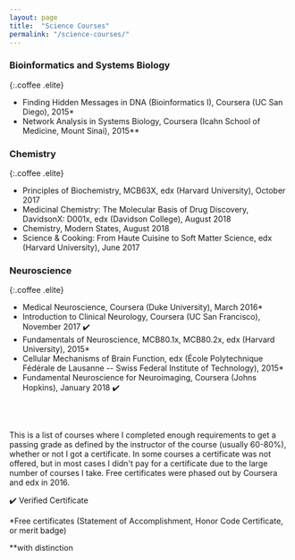 ```yaml
---
layout: page
title:  "Science Courses"
permalink: "/science-courses/"
---
```


### Bioinformatics and Systems Biology
{:.coffee .elite}

* Finding Hidden Messages in DNA (Bioinformatics I), Coursera (UC San Diego), 2015*
* Network Analysis in Systems Biology, Coursera (Icahn School of Medicine, Mount Sinai), 2015**

### Chemistry
{:.coffee .elite}

* Principles of Biochemistry, MCB63X, edx (Harvard University), October 2017
* Medicinal Chemistry: The Molecular Basis of Drug Discovery, DavidsonX: D001x, edx (Davidson College), August 2018
* Chemistry, Modern States, August 2018
* Science & Cooking: From Haute Cuisine to Soft Matter Science, edx (Harvard University), June 2017

### Neuroscience
{:.coffee .elite}

* Medical Neuroscience, Coursera (Duke University), March 2016*
* Introduction to Clinical Neurology, Coursera (UC San Francisco), November 2017 :heavy_check_mark:
* Fundamentals of Neuroscience, MCB80.1x, MCB80.2x, edx (Harvard University), 2015*
* Cellular Mechanisms of Brain Function, edx (École Polytechnique Fédérale de Lausanne -- Swiss Federal Institute of Technology), 2015*
* Fundamental Neuroscience for Neuroimaging, Coursera (Johns Hopkins), January 2018 :heavy_check_mark:


<br>
<br>

This is a list of courses where I completed enough requirements to get a passing grade as defined by the instructor of the course (usually 60-80%), whether or not I got a certificate. In some courses a certificate was not offered, but in most cases I didn't pay for a certificate due to the large number of courses I take. Free certificates were phased out by Coursera and edx in 2016.
<br>

:heavy_check_mark: Verified Certificate

*Free certificates (Statement of Accomplishment, Honor Code Certificate, or merit badge)

**with distinction
